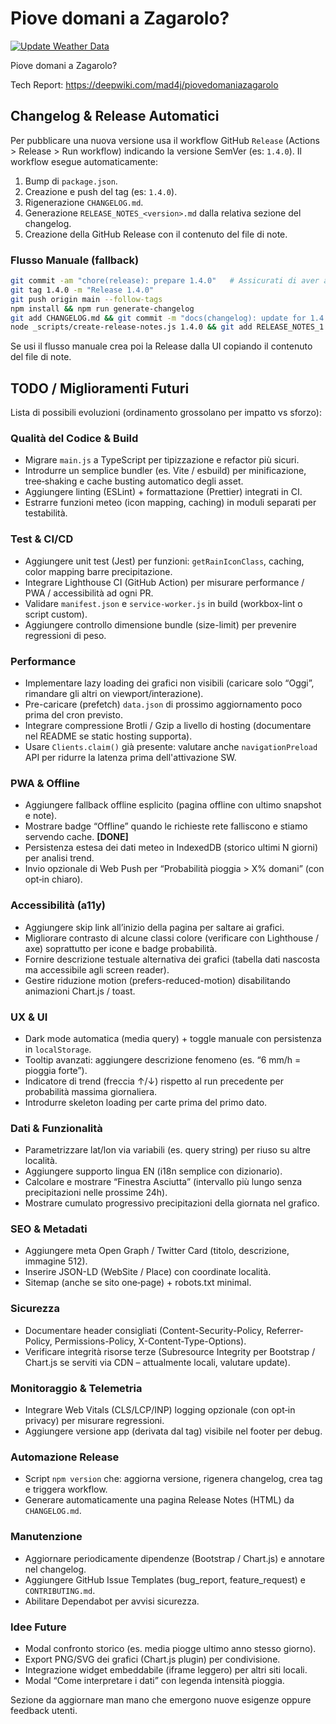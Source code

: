 # Piove domani a Zagarolo?

[![Update Weather Data](https://github.com/mad4j/piovedomaniazagarolo/actions/workflows/build.yml/badge.svg)](https://github.com/mad4j/piovedomaniazagarolo/actions/workflows/build.yml)

Piove domani a Zagarolo?

Tech Report: <https://deepwiki.com/mad4j/piovedomaniazagarolo>

## Changelog & Release Automatici

Per pubblicare una nuova versione usa il workflow GitHub `Release` (Actions > Release > Run workflow) indicando la versione SemVer (es: `1.4.0`). Il workflow esegue automaticamente:

1. Bump di `package.json`.
2. Creazione e push del tag (es: `1.4.0`).
3. Rigenerazione `CHANGELOG.md`.
4. Generazione `RELEASE_NOTES_<version>.md` dalla relativa sezione del changelog.
5. Creazione della GitHub Release con il contenuto del file di note.

### Flusso Manuale (fallback)

```bash
git commit -am "chore(release): prepare 1.4.0"   # Assicurati di aver aggiornato la versione
git tag 1.4.0 -m "Release 1.4.0"
git push origin main --follow-tags
npm install && npm run generate-changelog
git add CHANGELOG.md && git commit -m "docs(changelog): update for 1.4.0" && git push
node _scripts/create-release-notes.js 1.4.0 && git add RELEASE_NOTES_1.4.0.md && git commit -m "docs: add release notes 1.4.0" && git push
```

Se usi il flusso manuale crea poi la Release dalla UI copiando il contenuto del file di note.

## TODO / Miglioramenti Futuri

Lista di possibili evoluzioni (ordinamento grossolano per impatto vs sforzo):

### Qualità del Codice & Build

- Migrare `main.js` a TypeScript per tipizzazione e refactor più sicuri.
- Introdurre un semplice bundler (es. Vite / esbuild) per minificazione, tree‑shaking e cache busting automatico degli asset.
- Aggiungere linting (ESLint) + formattazione (Prettier) integrati in CI.
- Estrarre funzioni meteo (icon mapping, caching) in moduli separati per testabilità.

### Test & CI/CD

- Aggiungere unit test (Jest) per funzioni: `getRainIconClass`, caching, color mapping barre precipitazione.
- Integrare Lighthouse CI (GitHub Action) per misurare performance / PWA / accessibilità ad ogni PR.
- Validare `manifest.json` e `service-worker.js` in build (workbox-lint o script custom).
- Aggiungere controllo dimensione bundle (size-limit) per prevenire regressioni di peso.

### Performance

- Implementare lazy loading dei grafici non visibili (caricare solo “Oggi”, rimandare gli altri on viewport/interazione).
- Pre-caricare (prefetch) `data.json` di prossimo aggiornamento poco prima del cron previsto.
- Integrare compressione Brotli / Gzip a livello di hosting (documentare nel README se static hosting supporta).
- Usare `Clients.claim()` già presente: valutare anche `navigationPreload` API per ridurre la latenza prima dell'attivazione SW.

### PWA & Offline

- Aggiungere fallback offline esplicito (pagina offline con ultimo snapshot e note).
- Mostrare badge “Offline” quando le richieste rete falliscono e stiamo servendo cache. **[DONE]**
- Persistenza estesa dei dati meteo in IndexedDB (storico ultimi N giorni) per analisi trend.
- Invio opzionale di Web Push per “Probabilità pioggia > X% domani” (con opt‑in chiaro).

### Accessibilità (a11y)

- Aggiungere skip link all’inizio della pagina per saltare ai grafici.
- Migliorare contrasto di alcune classi colore (verificare con Lighthouse / axe) soprattutto per icone e badge probabilità.
- Fornire descrizione testuale alternativa dei grafici (tabella dati nascosta ma accessibile agli screen reader).
- Gestire riduzione motion (prefers-reduced-motion) disabilitando animazioni Chart.js / toast.

### UX & UI

- Dark mode automatica (media query) + toggle manuale con persistenza in `localStorage`.
- Tooltip avanzati: aggiungere descrizione fenomeno (es. “6 mm/h = pioggia forte”).
- Indicatore di trend (freccia ↑/↓) rispetto al run precedente per probabilità massima giornaliera.
- Introdurre skeleton loading per carte prima del primo dato.

### Dati & Funzionalità

- Parametrizzare lat/lon via variabili (es. query string) per riuso su altre località.
- Aggiungere supporto lingua EN (i18n semplice con dizionario).
- Calcolare e mostrare “Finestra Asciutta” (intervallo più lungo senza precipitazioni nelle prossime 24h).
- Mostrare cumulato progressivo precipitazioni della giornata nel grafico.

### SEO & Metadati

- Aggiungere meta Open Graph / Twitter Card (titolo, descrizione, immagine 512).
- Inserire JSON-LD (WebSite / Place) con coordinate località.
- Sitemap (anche se sito one‑page) + robots.txt minimal.

### Sicurezza

- Documentare header consigliati (Content-Security-Policy, Referrer-Policy, Permissions-Policy, X-Content-Type-Options).
- Verificare integrità risorse terze (Subresource Integrity per Bootstrap / Chart.js se serviti via CDN – attualmente locali, valutare update).

### Monitoraggio & Telemetria

- Integrare Web Vitals (CLS/LCP/INP) logging opzionale (con opt‑in privacy) per misurare regressioni.
- Aggiungere versione app (derivata dal tag) visibile nel footer per debug.

### Automazione Release

- Script `npm version` che: aggiorna versione, rigenera changelog, crea tag e triggera workflow.
- Generare automaticamente una pagina Release Notes (HTML) da `CHANGELOG.md`.

### Manutenzione

- Aggiornare periodicamente dipendenze (Bootstrap / Chart.js) e annotare nel changelog.
- Aggiungere GitHub Issue Templates (bug_report, feature_request) e `CONTRIBUTING.md`.
- Abilitare Dependabot per avvisi sicurezza.

### Idee Future

- Modal confronto storico (es. media piogge ultimo anno stesso giorno).
- Export PNG/SVG dei grafici (Chart.js plugin) per condivisione.
- Integrazione widget embeddabile (iframe leggero) per altri siti locali.
- Modal “Come interpretare i dati” con legenda intensità pioggia.

Sezione da aggiornare man mano che emergono nuove esigenze oppure feedback utenti.
